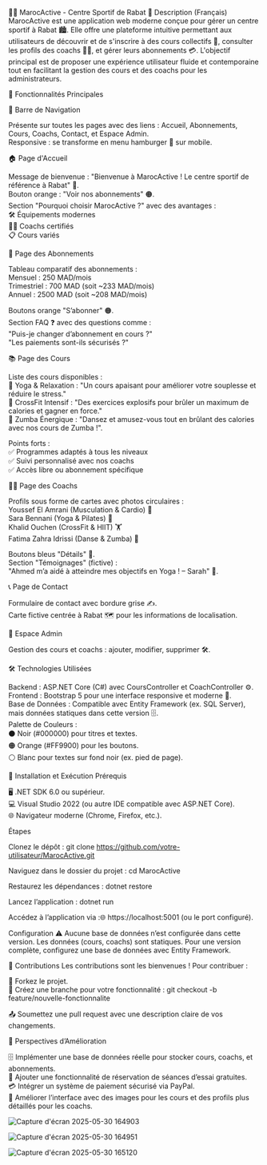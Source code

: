 🏋️‍♂️ MarocActive - Centre Sportif de Rabat
🌟 Description (Français)
MarocActive est une application web moderne conçue pour gérer un centre sportif à Rabat 🏙️. Elle offre une plateforme intuitive permettant aux utilisateurs de découvrir et de s'inscrire à des cours collectifs 📅, consulter les profils des coachs 🧑‍🏫, et gérer leurs abonnements 💳. L'objectif principal est de proposer une expérience utilisateur fluide et contemporaine tout en facilitant la gestion des cours et des coachs pour les administrateurs.

🎯 Fonctionnalités Principales

📍 Barre de Navigation  

Présente sur toutes les pages avec des liens : Accueil, Abonnements, Cours, Coachs, Contact, et Espace Admin.  
Responsive : se transforme en menu hamburger 🍔 sur mobile.


🏠 Page d'Accueil  

Message de bienvenue : "Bienvenue à MarocActive ! Le centre sportif de référence à Rabat" 🌟.  
Bouton orange : "Voir nos abonnements" 🟠.  
Section "Pourquoi choisir MarocActive ?" avec des avantages :  
🛠️ Équipements modernes  
🧑‍🏫 Coachs certifiés  
📋 Cours variés




💸 Page des Abonnements  

Tableau comparatif des abonnements :  
Mensuel : 250 MAD/mois  
Trimestriel : 700 MAD (soit ~233 MAD/mois)  
Annuel : 2500 MAD (soit ~208 MAD/mois)


Boutons orange "S’abonner" 🟠.  
Section FAQ ❓ avec des questions comme :  
"Puis-je changer d’abonnement en cours ?"  
"Les paiements sont-ils sécurisés ?"




📚 Page des Cours  

Liste des cours disponibles :  
🧘 Yoga & Relaxation : "Un cours apaisant pour améliorer votre souplesse et réduire le stress."  
💪 CrossFit Intensif : "Des exercices explosifs pour brûler un maximum de calories et gagner en force."  
🕺 Zumba Énergique : "Dansez et amusez-vous tout en brûlant des calories avec nos cours de Zumba !".


Points forts :  
✅ Programmes adaptés à tous les niveaux  
✅ Suivi personnalisé avec nos coachs  
✅ Accès libre ou abonnement spécifique




🧑‍🏫 Page des Coachs  

Profils sous forme de cartes avec photos circulaires :  
Youssef El Amrani (Musculation & Cardio) 💪  
Sara Bennani (Yoga & Pilates) 🧘  
Khalid Ouchen (CrossFit & HIIT) 🏋️  
Fatima Zahra Idrissi (Danse & Zumba) 🕺


Boutons bleus "Détails" 🔵.  
Section "Témoignages" (fictive) :  
"Ahmed m’a aidé à atteindre mes objectifs en Yoga ! – Sarah" 💬.




📞 Page de Contact  

Formulaire de contact avec bordure grise ✍️.  
Carte fictive centrée à Rabat 🗺️ pour les informations de localisation.


🔑 Espace Admin  

Gestion des cours et coachs : ajouter, modifier, supprimer 🛠️.




🛠️ Technologies Utilisées

Backend : ASP.NET Core (C#) avec CoursController et CoachController ⚙️.  
Frontend : Bootstrap 5 pour une interface responsive et moderne 🎨.  
Base de Données : Compatible avec Entity Framework (ex. SQL Server), mais données statiques dans cette version 🗄️.  
Palette de Couleurs :  
⚫ Noir (#000000) pour titres et textes.  
🟠 Orange (#FF9900) pour les boutons.  
⚪ Blanc pour textes sur fond noir (ex. pied de page).




🚀 Installation et Exécution
Prérequis

🖥️ .NET SDK 6.0 ou supérieur.  
💻 Visual Studio 2022 (ou autre IDE compatible avec ASP.NET Core).  
🌐 Navigateur moderne (Chrome, Firefox, etc.).

Étapes

Clonez le dépôt :  git clone https://github.com/votre-utilisateur/MarocActive.git


Naviguez dans le dossier du projet :  cd MarocActive


Restaurez les dépendances :  dotnet restore


Lancez l’application :  dotnet run


Accédez à l’application via :🌐 https://localhost:5001 (ou le port configuré).

Configuration
⚠️ Aucune base de données n’est configurée dans cette version. Les données (cours, coachs) sont statiques. Pour une version complète, configurez une base de données avec Entity Framework.

🤝 Contributions
Les contributions sont les bienvenues ! Pour contribuer :  

🍴 Forkez le projet.  
🌿 Créez une branche pour votre fonctionnalité :  git checkout -b feature/nouvelle-fonctionnalite


📤 Soumettez une pull request avec une description claire de vos changements.


🔮 Perspectives d’Amélioration

🗄️ Implémenter une base de données réelle pour stocker cours, coachs, et abonnements.  
📅 Ajouter une fonctionnalité de réservation de séances d’essai gratuites.  
💳 Intégrer un système de paiement sécurisé via PayPal.  
🎨 Améliorer l’interface avec des images pour les cours et des profils plus détaillés pour les coachs.


![Capture d'écran 2025-05-30 164903](https://github.com/user-attachments/assets/941b70d5-6842-4505-b8d1-50c3280f898e)


![Capture d'écran 2025-05-30 164951](https://github.com/user-attachments/assets/421ba5c1-be8b-40d6-99db-d3860e314e12)


![Capture d'écran 2025-05-30 165120](https://github.com/user-attachments/assets/eb17ea27-cf5b-41d7-aa00-fa7b376154b6)


